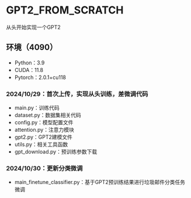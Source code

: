 # GPT2_FROM_SCRATCH
从头开始实现一个GPT2

## 环境（4090）
- Python：3.9
- CUDA：11.8
- Pytorch：2.0.1+cu118

### 2024/10/29：首次上传，实现从头训练，差微调代码
- main.py：训练代码
- dataset.py：数据集相关代码
- config.py：模型配置文件
- attention.py：注意力模块
- gpt2.py：GPT2建模文件
- utils.py：相关工具函数
- gpt_download.py：预训练参数下载

### 2024/10/30：更新分类微调
- main_finetune_classifier.py：基于GPT2预训练结果进行垃圾邮件分类任务微调
